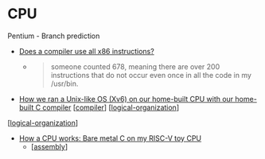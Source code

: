 CPU
===

Pentium - Branch prediction

* [Does a compiler use all x86 instructions?](http://pepijndevos.nl/2016/08/24/x86-instruction-distribution.html)
    * > someone counted 678, meaning there are over 200 instructions that do not occur even once in all the code in my /usr/bin.

* [How we ran a Unix-like OS (Xv6) on our home-built CPU with our home-built C compiler](https://fuel.edby.coffee/posts/how-we-ported-xv6-os-to-a-home-built-cpu-with-a-home-built-c-compiler/) [[compiler]] [[logical-organization]]

[[logical-organization]]

* [How a CPU works: Bare metal C on my RISC-V toy CPU](https://florian.noeding.com/posts/risc-v-toy-cpu/cpu-from-scratch/)
    * [[assembly]]

[//begin]: # "Autogenerated link references for markdown compatibility"
[compiler]: compiler.md "compiler"
[logical-organization]: logical-organization.md "Logical Organization"
[assembly]: assembly.md "Assembly Code"
[//end]: # "Autogenerated link references"